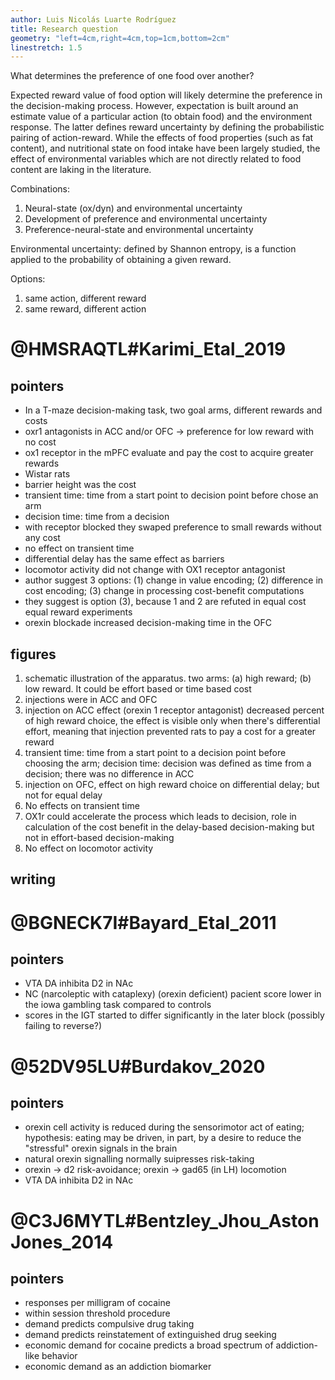 ```yaml
---
author: Luis Nicolás Luarte Rodríguez
title: Research question
geometry: "left=4cm,right=4cm,top=1cm,bottom=2cm"
linestretch: 1.5
---
```


What determines the preference of one food over another?

Expected reward value of food option will likely determine the preference in the decision-making process. However, expectation is built around an estimate value of a particular action (to obtain food) and the environment response. The latter defines reward uncertainty by defining the probabilistic pairing of action-reward. While the effects of food properties (such as fat content), and nutritional state on food intake have been largely studied, the effect of environmental variables which are not directly related to food content are laking in the literature.

Combinations:

1. Neural-state (ox/dyn) and environmental uncertainty
2. Development of preference and environmental uncertainty
3. Preference-neural-state and environmental uncertainty

Environmental uncertainty: defined by Shannon entropy, is a function applied to the probability of obtaining a given reward.

Options:

1. same action, different reward
2. same reward, different action

# @HMSRAQTL#Karimi_Etal_2019

## pointers

- In a T-maze decision-making task, two goal arms, different rewards and costs
- oxr1 antagonists in ACC and/or OFC -> preference for low reward with no cost
- ox1 receptor in the mPFC evaluate and pay the cost to acquire greater rewards
- Wistar rats
- barrier height was the cost
- transient time: time from a start point to decision point before chose an arm
- decision time: time from a decision
- with receptor blocked they swaped preference to small rewards without any cost
- no effect on transient time
- differential delay has the same effect as barriers
- locomotor activity did not change with OX1 receptor antagonist
- author suggest 3 options: (1) change in value encoding; (2) difference in cost encoding; (3) change in processing cost-benefit computations
- they suggest is option (3), because 1 and 2 are refuted in equal cost equal reward experiments
- orexin blockade increased decision-making time in the OFC

## figures

1. schematic illustration of the apparatus. two arms: (a) high reward; (b) low reward. It could be effort based or time based cost
2. injections were in ACC and OFC
3. injection on ACC effect (orexin 1 receptor antagonist) decreased percent of high reward choice, the effect is visible only when there's differential effort, meaning that injection prevented rats to pay a cost for a greater reward
4. transient time: time from a start point to a decision point before choosing the arm; decision time: decision was defined as time from a decision; there was no difference in ACC
5. injection on OFC, effect on high reward choice on differential delay; but not for equal delay
6. No effects on transient time
7. OX1r could accelerate the process which leads to decision, role in calculation of the cost benefit in the delay-based decision-making but not in effort-based decision-making
8. No effect on locomotor activity

## writing

# @BGNECK7I#Bayard_Etal_2011

## pointers

- VTA DA inhibita D2 in NAc
- NC (narcoleptic with cataplexy) (orexin deficient) pacient score lower in the iowa gambling task compared to controls
- scores in the IGT started to differ significantly in the later block (possibly failing to reverse?) 

# @52DV95LU#Burdakov_2020

## pointers

- orexin cell activity is reduced during the sensorimotor act of eating; hypothesis: eating may be driven, in part, by a desire to reduce the "stressful" orexin signals in the brain
- natural orexin signalling normally suipresses risk-taking
- orexin -> d2 risk-avoidance; orexin -> gad65 (in LH) locomotion
- VTA DA inhibita D2 in NAc



# @C3J6MYTL#Bentzley_Jhou_AstonJones_2014

## pointers

- responses per milligram of cocaine
- within session threshold procedure 
- demand predicts compulsive drug taking
- demand predicts reinstatement of extinguished drug seeking
- economic demand for cocaine predicts a broad spectrum of addiction-like behavior
- economic demand as an addiction biomarker


